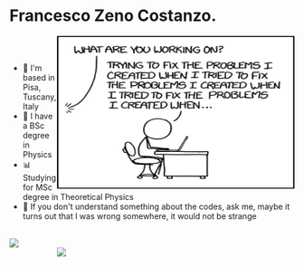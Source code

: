 # Francesco Zeno Costanzo.
  <img align="right" alt="PNG" src="https://github.com/Francesco-Zeno-Costanzo/Francesco-Zeno-Costanzo/blob/main/fixing_problems.png" width="420" height="270" />
  <br />
  <br />
  
  
-  📌 I'm based in Pisa, Tuscany, Italy
-  🔭 I have a BSc degree in Physics
-  📊 Studying for MSc degree in Theoretical Physics
-  💬 If you don't understand something about the codes, ask me, maybe it turns out that I was wrong somewhere, it would not be strange


  <br />

<a href="https://github.com/anuraghazra/github-readme-stats">
  <img align="left" src="https://github-readme-stats.vercel.app/api/top-langs/?username=Francesco-Zeno-Costanzo&layout=compact" width="370"/>
</a>


<a href="https://github.com/anuraghazra/convoychat">
  <img align="right" src="https://github-readme-stats.vercel.app/api?username=Francesco-Zeno-Costanzo&show_icons=true&include_all_commits=true&theme=nord" width="420" />
</a>
